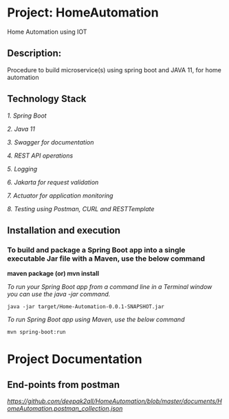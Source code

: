 # Project: HomeAutomation
Home Automation using IOT



## Description: 
Procedure to build microservice(s) using spring boot and JAVA 11, for home automation


## Technology Stack

*1. Spring Boot*

*2. Java 11*

*3. Swagger for documentation*

*4. REST API operations*

*5. Logging*

*6. Jakarta for request validation*

*7. Actuator for application monitoring*

*8. Testing using Postman, CURL and RESTTemplate*


## Installation and execution

### To build and package a Spring Boot app into a single executable Jar file with a Maven, use the below command
**maven package (or)  mvn install**


*To run your Spring Boot app from a command line in a Terminal window you can use the java -jar command.* 
```
java -jar target/Home-Automation-0.0.1-SNAPSHOT.jar
```

*To run Spring Boot app using Maven, use the below command*
```
mvn spring-boot:run 
```

# Project Documentation

## End-points from postman

*https://github.com/deepak2all/HomeAutomation/blob/master/documents/HomeAutomation.postman_collection.json*

